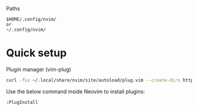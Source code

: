 Paths
```
$HOME/.config/nvim/
or
~/.config/nvim/
```

# Quick setup
Plugin manager (vim-plug)
```bash
curl -fLo ~/.local/share/nvim/site/autoload/plug.vim --create-dirs https://raw.githubusercontent.com/junegunn/vim-plug/master/plug.vim
```
Use the below command inside Neovim to install plugins:
```
:PlugInstall
```

